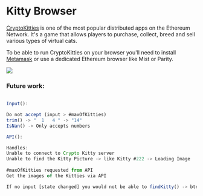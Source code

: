 # Kitty Browser

[CryptoKitties](http://cryptokitties.co) is one of the most popular distributed apps on the Ethereum Network. It's a game that allows players to purchase, collect, breed and sell various types of virtual cats.

To be able to run CryptoKitties on your browser you'll need to install [Metamask](http://metamask.io/) or use a dedicated Ethereum browser like Mist or Parity.

![](https://i.imgur.com/PvKeyN4.gif)

### Future work:

```Javascript

Input():

Do not accept (input > #maxOfKitties) 
trim() -> "  1   4 " -> "14"
IsNan() -> Only accepts numbers

API():

Handles:
Unable to connect to Crypto Kitty server
Unable to find the Kitty Picture -> like Kitty #222 -> Loading Image
      
#maxOfKitties requested from API
Get the images of the Kitties via API 

If no input [state changed] you would not be able to findKitty() -> btn disable.
```
